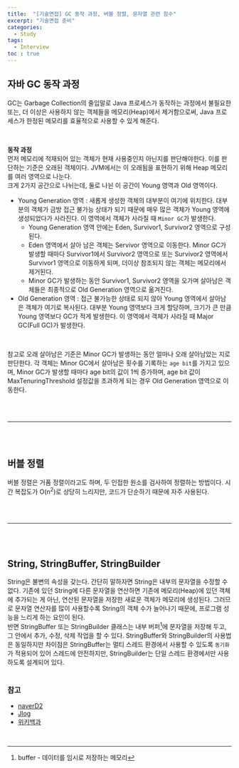```yaml
---
title:  "[기술면접] GC 동작 과정, 버블 정렬, 문자열 관련 함수"
excerpt: "기술면접 준비"
categories: 
  - Study
tags: 
  - Interview
toc : true
---
```


## 자바 GC 동작 과정
GC는 Garbage Collection의 줄임말로 Java 프로세스가 동작하는 과정에서 불필요한 또는, 더 이상은 사용하지 않는 객체들을 메모리(Heap)에서 제거함으로써, Java 프로세스가 한정된 메모리를 효율적으로 사용할 수 있게 해준다.

<br>

**동작 과정** <br>
먼저 메모리에 적재되어 있는 객체가 현재 사용중인지 아닌지를 판단해야한다. 이를 판단하는 기준은 오래된 객체이다. JVM에서는 이 오래됨을 표현하기 위해 Heap 메모리를 여러 영역으로 나눈다.<br>
크게 2가지 공간으로 나뉘는데, 둘로 나뉜 이 공간이 Young 영역과 Old 영역이다.
- Young Generation 영역 : 새롭게 생성한 객체의 대부분이 여기에 위치한다. 대부분의 객체가 금방 접근 불가능 상태가 되기 때문에 매우 많은 객체가 Young 영역에 생성되었다가 사라진다. 이 영역에서 객체가 사라질 때 `Minor GC`가 발생한다.
    - Young Generation 영역 안에는 Eden, Survivor1, Survivor2 영역으로 구성된다. 
    - Eden 영역에서 살아 남은 객체는 Servivor 영역으로 이동한다. Minor GC가 발생할 때마다 Survivor1에서 Survivor2 영역으로 또는 Survivor2 영역에서 Survivor1 영역으로 이동하게 되며, 더이상 참조되지 않는 객체는 메모리에서 제거된다.
    - Minor GC가 발생하는 동안 Survivor1, Survivor2 영역을 오가며 살아남은 객체들은 최종적으로 Old Generation 영역으로 옮겨진다.
- Old Generation 영역 : 접근 불가능한 상태로 되지 않아 Young 영역에서 살아남은 객체가 여기로 복사된다. 대부분 Young 영역보다 크게 할당하며, 크기가 큰 만큼 Young 영역보다 GC가 적게 발생한다. 이 영역에서 객체가 사라질 때 Major GC(Full GC)가 발생한다.

<br>

참고로 오래 살아남은 기준은 Minor GC가 발생하는 동안 얼마나 오래 살아남았는 지로 판단한다. 각 객체는 Minor GC에서 살아남은 횟수를 기록하는 `age bit`를 가지고 있으며, Minor GC가 발생할 때마다 age bit의 값이 1씩 증가하며, age bit 값이 MaxTenuringThreshold 설정값을 초과하게 되는 경우 Old Generation 영역으로 이동한다.


<br><br>

----------

<br><br>


## 버블 정렬
버블 정렬은 거품 정렬이라고도 하며, 두 인접한 원소를 검사하여 정렬하는 방법이다. 시간 복잡도가 O(n<sup>2</sup>)로 상당히 느리지만, 코드가 단순하기 때문에 자주 사용된다.

<br><br>

----------

<br><br>



## String, StringBuffer, StringBuilder
String은 불변의 속성을 갖는다. 간단히 말하자면 String은 내부의 문자열을 수정할 수 없다. 기존에 있던 String에 다른 문자열을 연산하면 기존에 메모리(Heap)에 있던 객체에 추가되는 게 아닌, 연산된 문자열을 저장한 새로운 객체가 메모리에 생성된다. 그러므로 문자열 연산자를 많이 사용할수록 String의 객체 수가 늘어나기 때문에, 프로그램 성능을 느리게 하는 요인이 된다.<br>
반면 StringBuffer 또는 StringBuilder 클래스는 내부 버퍼[^b]에 문자열을 저장해 두고, 그 안에서 추가, 수정, 삭제 작업을 할 수 있다. StringBuffer와 StringBuilder의 사용법은 동일하지만 차이점은 StringBuffer는 멀티 스레드 환경에서 사용할 수 있도록 `동기화`가 적용되어 있어 스레드에 안전하지만, StringBuilder는 단일 스레드 환경에서만 사용하도록 설계되어 있다.
<br><br>

### 참고

- [naverD2](https://d2.naver.com/helloworld/1329)
- [Jlog](https://mirinae312.github.io/develop/2018/06/04/jvm_gc.html)
- [위키백과](https://ko.wikipedia.org/wiki/%EA%B1%B0%ED%92%88_%EC%A0%95%EB%A0%AC)

<br>

[^b]: buffer - 데이터를 임시로 저장하는 메모리